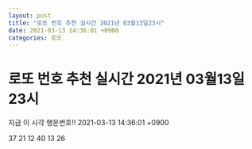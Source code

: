 ```yaml
---
layout: post
title: "로또 번호 추천 실시간 2021년 03월13일23시"
date: 2021-03-13 14:36:01 +0900
categories: 로또
---
```


# 로또 번호 추천 실시간 2021년 03월13일23시

지금 이 시각 행운번호!! 2021-03-13 14:36:01 +0900

 37  21  12  40  13  26 

